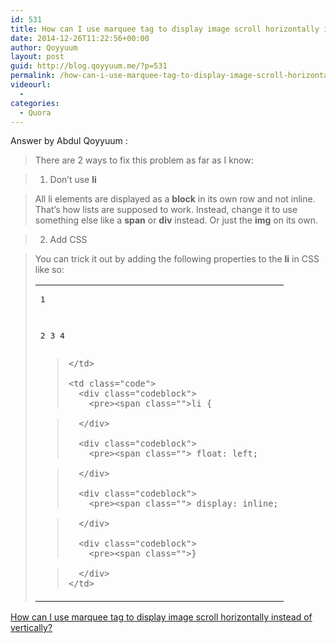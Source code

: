 ```yaml
---
id: 531
title: How can I use marquee tag to display image scroll horizontally instead of vertically?
date: 2014-12-26T11:22:56+00:00
author: Qoyyuum
layout: post
guid: http://blog.qoyyuum.me/?p=531
permalink: /how-can-i-use-marquee-tag-to-display-image-scroll-horizontally-instead-of-vertically/
videourl:
  - 
categories:
  - Quora
---
```

Answer by Abdul Qoyyuum :

> There are 2 ways to fix this problem as far as I know:
  
> 1. Don&#8217;t use **li**
  
> All li elements are displayed as a **block** in its own row and not inline. That&#8217;s how lists are supposed to work. Instead, change it to use something else like a **span** or **div** instead. Or just the **img** on its own.
  
> 2. Add CSS
  
> You can trick it out by adding the following properties to the **li** in CSS like so:
> 
> <table class="codeblocktable">
>   <tr>
>     <td class="linenos">
>       <pre>1
2
3
4
</pre>
>     </td>
>     
>     <td class="code">
>       <div class="codeblock">
>         <pre><span class="">li {
</span></pre>
>       </div>
>       
>       <div class="codeblock">
>         <pre><span class=""> float: left;
</span></pre>
>       </div>
>       
>       <div class="codeblock">
>         <pre><span class=""> display: inline;
</span></pre>
>       </div>
>       
>       <div class="codeblock">
>         <pre><span class="">}
</span></pre>
>       </div>
>     </td>
>   </tr>
> </table>

<span class="qlink_container"><a href="http://www.quora.com/How-can-I-use-marquee-tag-to-display-image-scroll-horizontally-instead-of-vertically/answer/Abdul-Qoyyuum-Haji-Abdul-Kadir">How can I use marquee tag to display image scroll horizontally instead of vertically?</a></span>